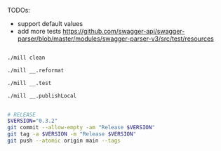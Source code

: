 
TODOs:
- support default values
- add more tests https://github.com/swagger-api/swagger-parser/blob/master/modules/swagger-parser-v3/src/test/resources


```sh

./mill clean

./mill __.reformat

./mill __.test

./mill __.publishLocal
```

```sh

# RELEASE
$VERSION="0.3.2"
git commit --allow-empty -am "Release $VERSION"
git tag -a $VERSION -m "Release $VERSION"
git push --atomic origin main --tags

```
